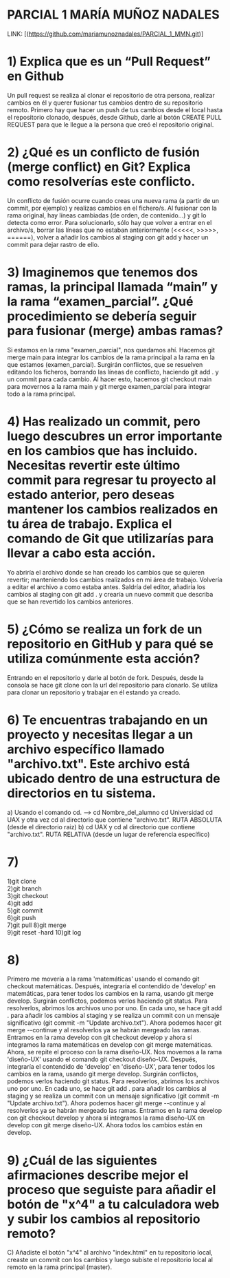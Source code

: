 # PARCIAL 1 MARÍA MUÑOZ NADALES
LINK: [(https://github.com/mariamunoznadales/PARCIAL_1_MMN.git)]
# 1) Explica que es un “Pull Request” en Github
Un pull request se realiza al clonar el repositorio de otra persona, realizar cambios en él y querer fusionar tus cambios dentro de su repositorio remoto. Primero hay que hacer un push de tus cambios desde el local hasta el repositorio clonado, después, desde Github, darle al botón CREATE PULL REQUEST para que le llegue a la persona que creó el repositorio original.
# 2) ¿Qué es un conflicto de fusión (merge conflict) en Git? Explica como resolverías este conflicto.
Un conflicto de fusión ocurre cuando creas una nueva rama (a partir de un commit, por ejemplo) y realizas cambios en el fichero/s. Al fusionar con la rama original, hay líneas cambiadas (de orden, de contenido...) y git lo detecta como error. Para solucionarlo, sólo hay que volver a entrar en el archivo/s, borrar las líneas que no estaban anteriormente (<<<<<, >>>>>, ======), volver a añadir los cambios al staging con git add y hacer un commit para dejar rastro de ello.
# 3) Imaginemos que tenemos dos ramas, la principal llamada “main” y la rama “examen_parcial”. ¿Qué procedimiento se debería seguir para fusionar (merge) ambas ramas? 
Si estamos en la rama "examen_parcial", nos quedamos ahí. Hacemos git merge main para integrar los cambios de la rama principal a la rama en la que estamos (examen_parcial). Surgirán conflictos, que se resuelven editando los ficheros, borrando las líneas de conflicto, haciendo git add . y un commit para cada cambio. Al hacer esto, hacemos git checkout main para movernos a la rama main y git merge examen_parcial para integrar todo a la rama principal.
# 4) Has realizado un commit, pero luego descubres un error importante en los cambios que has incluido. Necesitas revertir este último commit para regresar tu proyecto al estado anterior, pero deseas mantener los cambios realizados en tu área de trabajo. Explica el comando de Git que utilizarías para llevar a cabo esta acción.
Yo abriría el archivo donde se han creado los cambios que se quieren revertir; manteniendo los cambios realizados en mi área de trabajo. Volvería a editar el archivo a como estaba antes. Saldría del editor, añadiría los cambios al staging con git add . y crearía un nuevo commit que describa que se han revertido los cambios anteriores.

# 5) ¿Cómo se realiza un fork de un repositorio en GitHub y para qué se utiliza comúnmente esta acción?
Entrando en el repositorio y darle al botón de fork. Después, desde la consola se hace git clone con la url del repositorio para clonarlo. Se utiliza para clonar un repositorio y trabajar en él estando ya creado.
# 6) Te encuentras trabajando en un proyecto y necesitas llegar a un archivo específico llamado "archivo.txt". Este archivo está ubicado dentro de una estructura de directorios en tu sistema.
a) Usando el comando cd. --> cd Nombre_del_alumno  cd Universidad  cd UAX y otra vez cd al directorio que contiene "archivo.txt". RUTA ABSOLUTA (desde el directorio raiz)
b) cd UAX y cd al directorio que contiene "archivo.txt". RUTA RELATIVA (desde un lugar de referencia específico)
# 7)
1)git clone  
2)git branch  
3)git checkout  
4)git add  
5)git commit  
6)git push  
7)git pull
8)git merge  
9)git reset -hard 
10)git log
# 8) 
Primero me movería a la rama 'matemáticas' usando el comando git checkout matemáticas. Después, integraría el contendido de 'develop' en matemáticas, para tener todos los cambios en la rama, usando git merge develop. Surgirán conflictos, podemos verlos haciendo git status. Para resolverlos, abrimos los archivos uno por uno. En cada uno, se hace git add . para añadir los cambios al staging y se realiza un commit con un mensaje significativo (git commit -m "Update archivo.txt"). Ahora podemos hacer git merge --continue y al resolverlos ya se habrán mergeado las ramas. Entramos en la rama develop con git checkout develop y ahora sí integramos la rama matemáticas en develop con git merge matemáticas. Ahora, se repite el proceso con la rama diseño-UX. Nos movemos a la rama 'diseño-UX' usando el comando git checkout diseño-UX. Después, integraría el contendido de 'develop' en 'diseño-UX', para tener todos los cambios en la rama, usando git merge develop. Surgirán conflictos, podemos verlos haciendo git status. Para resolverlos, abrimos los archivos uno por uno. En cada uno, se hace git add . para añadir los cambios al staging y se realiza un commit con un mensaje significativo (git commit -m "Update archivo.txt"). Ahora podemos hacer git merge --continue y al resolverlos ya se habrán mergeado las ramas. Entramos en la rama develop con git checkout develop y ahora sí integramos la rama diseño-UX en develop con git merge diseño-UX. Ahora todos los cambios están en develop.

# 9) ¿Cuál de las siguientes afirmaciones describe mejor el proceso que seguiste para añadir el botón de "x^4" a tu calculadora web y subir los cambios al repositorio remoto?
C) Añadiste el botón "x^4" al archivo "index.html" en tu repositorio local, creaste un commit con los cambios y luego subiste el repositorio local al remoto en la rama principal (master).
